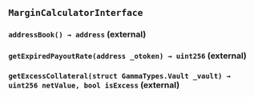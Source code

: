 ## `MarginCalculatorInterface`






### `addressBook() → address` (external)





### `getExpiredPayoutRate(address _otoken) → uint256` (external)





### `getExcessCollateral(struct GammaTypes.Vault _vault) → uint256 netValue, bool isExcess` (external)







